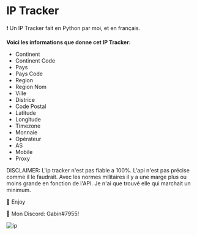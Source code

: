 # IP Tracker
❗ Un IP Tracker fait en Python par moi, et en français.

__Voici les informations que donne cet IP Tracker:__

  - Continent
  - Continent Code
  - Pays
  - Pays Code
  - Region
  - Region Nom
  - Ville
  - Districe
  - Code Postal
  - Latitude
  - Longitude
  - Timezone
  - Monnaie
  - Opérateur
  - AS
  - Mobile
  - Proxy

DISCLAIMER: L'ip tracker n'est pas fiable a 100%. L'api n'est pas précise comme il le faudrait. Avec les normes militaires il y a une marge plus ou moins grande en fonction de l'API. Je n'ai que trouvé elle qui marchait un minimum.

💖 Enjoy

🎫 Mon Discord: Gabin#7955!

![ip](https://user-images.githubusercontent.com/79531012/120932328-98eeb500-c6f5-11eb-91c9-62ca4d8e87c7.png)


